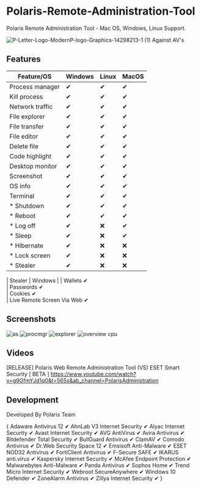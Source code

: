 # Polaris-Remote-Administration-Tool
Polaris Remote Administration Tool - Mac OS, Windows, Linux Support.


![P-Letter-Logo-ModernP-logo-Graphics-14298213-1 (1)](https://user-images.githubusercontent.com/86024483/224409338-bb087465-e075-4a0d-8fc9-06e2c72d8ef0.jpg)
Against AV's





## Features

| Feature/OS      | Windows | Linux | MacOS |
|-----------------|---------|-------|-------|
| Process manager | ✔       | ✔     | ✔     |
| Kill process    | ✔       | ✔     | ✔     |
| Network traffic | ✔       | ✔     | ✔     |
| File explorer   | ✔       | ✔     | ✔     |
| File transfer   | ✔       | ✔     | ✔     |
| File editor     | ✔       | ✔     | ✔     |
| Delete file     | ✔       | ✔     | ✔     |
| Code highlight  | ✔       | ✔     | ✔     |
| Desktop monitor | ✔       | ✔     | ✔     |
| Screenshot      | ✔       | ✔     | ✔     |
| OS info         | ✔       | ✔     | ✔     |
| Terminal        | ✔       | ✔     | ✔     |
| * Shutdown      | ✔       | ✔     | ✔     |
| * Reboot        | ✔       | ✔     | ✔     |
| * Log off       | ✔       | ❌     | ✔     |
| * Sleep         | ✔       | ❌     | ✔     |
| * Hibernate     | ✔       | ❌     | ❌     |
| * Lock screen   | ✔       | ❌     | ❌     |
| * Stealer       | ✔       | ❌     | ❌     |


| Stealer      | Windows |
| Wallets          ✔  
| Passwords        ✔      
| Cookies          ✔    
| Live Remote Screen Via Web          ✔   



## Screenshots
![as](https://user-images.githubusercontent.com/86024483/224411149-021815c5-ee76-4b1a-9d37-e364e82c72d5.png)
![procmgr](https://user-images.githubusercontent.com/86024483/224411469-921a9110-ecb7-4f2a-835f-6df726f11661.png)
![explorer](https://user-images.githubusercontent.com/86024483/224411484-20e64226-49f6-4ce8-9461-7a51a64a3ba2.png)
![overview cpu](https://user-images.githubusercontent.com/86024483/224411486-c02913ed-ab4e-457e-ac51-08ca6210e83b.png)





## Videos 
[RELEASE] Polaris Web Remote Administration Tool (VS) ESET Smart Security [ BETA ]
https://www.youtube.com/watch?v=g9GfmYJd1q0&t=565s&ab_channel=PolarisAdministration


## Development

Developed By Polaris Team


  {
 	Adaware Antivirus 12	             ✔ 
	AhnLab V3 Internet Security	       ✔ 
	Alyac Internet Security	           ✔ 
	Avast Internet Security	           ✔ 
	AVG AntiVirus	                     ✔ 
	Avira Antivirus	                   ✔ 
	Bitdefender Total Security	       ✔ 
	BullGuard Antivirus	               ✔ 
	ClamAV	                           ✔ 
	Comodo Antivirus	                 ✔ 
	Dr.Web Security Space 12	         ✔ 
	Emsisoft Anti-Malware	             ✔ 
	ESET NOD32 Antivirus	             ✔ 
	FortiClient Antivirus	             ✔ 
	F-Secure SAFE	                     ✔ 
	IKARUS anti.virus	                 ✔ 
	Kaspersky Internet Security	       ✔ 
	McAfee Endpoint Protection	       ✔ 
	Malwarebytes Anti-Malware	         ✔ 
	Panda Antivirus	                   ✔ 
	Sophos Home	                       ✔ 
	Trend Micro Internet Security	     ✔ 
	Webroot SecureAnywhere	           ✔ 
	Windows 10 Defender	               ✔ 
	ZoneAlarm Antivirus	               ✔ 
	Zillya Internet Security           ✔ 
  }
  


